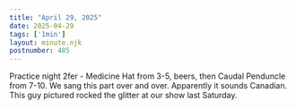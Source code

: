 ```yaml
---
title: "April 29, 2025"
date: 2025-04-29
tags: ['1min']
layout: minute.njk
postnumber: 485
---
```

Practice night 2fer - Medicine Hat from 3-5, beers, then Caudal Penduncle from 7-10. We sang this part over and over. Apparently it sounds Canadian. This guy pictured rocked the glitter at our show last Saturday. 